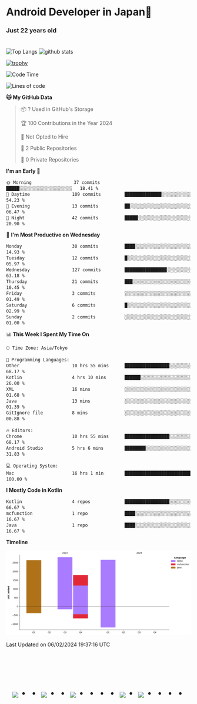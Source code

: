 # Android Developer in Japan👋 
### Just 22 years old 
#

<p align="left"> 
  <img alt="Top Langs" height="150px" src="https://github-readme-stats.vercel.app/api/top-langs/?username=batapii&layout=compact&count_private=true&show_icons=true&theme=tokyonight" />
  <img alt="github stats" height="150px" src="https://github-readme-stats.vercel.app/api?username=batapii&count_private=true&show_icons=true&show_icons=true&theme=tokyonight" />
</p>

[![trophy](https://github-profile-trophy.vercel.app/?username=batapii&theme=discord)](https://github.com/ryo-ma/github-profile-trophy)



<!--START_SECTION:waka-->
![Code Time](http://img.shields.io/badge/Code%20Time-28%20hrs%2012%20mins-blue)

![Lines of code](https://img.shields.io/badge/From%20Hello%20World%20I%27ve%20Written-9.9%20thousand%20lines%20of%20code-blue)

**🐱 My GitHub Data** 

> 📦 ? Used in GitHub's Storage 
 > 
> 🏆 100 Contributions in the Year 2024
 > 
> 🚫 Not Opted to Hire
 > 
> 📜 2 Public Repositories 
 > 
> 🔑 0 Private Repositories 
 > 
**I'm an Early 🐤** 

```text
🌞 Morning                37 commits          █████░░░░░░░░░░░░░░░░░░░░   18.41 % 
🌆 Daytime                109 commits         ██████████████░░░░░░░░░░░   54.23 % 
🌃 Evening                13 commits          ██░░░░░░░░░░░░░░░░░░░░░░░   06.47 % 
🌙 Night                  42 commits          █████░░░░░░░░░░░░░░░░░░░░   20.90 % 
```
📅 **I'm Most Productive on Wednesday** 

```text
Monday                   30 commits          ████░░░░░░░░░░░░░░░░░░░░░   14.93 % 
Tuesday                  12 commits          █░░░░░░░░░░░░░░░░░░░░░░░░   05.97 % 
Wednesday                127 commits         ████████████████░░░░░░░░░   63.18 % 
Thursday                 21 commits          ███░░░░░░░░░░░░░░░░░░░░░░   10.45 % 
Friday                   3 commits           ░░░░░░░░░░░░░░░░░░░░░░░░░   01.49 % 
Saturday                 6 commits           █░░░░░░░░░░░░░░░░░░░░░░░░   02.99 % 
Sunday                   2 commits           ░░░░░░░░░░░░░░░░░░░░░░░░░   01.00 % 
```


📊 **This Week I Spent My Time On** 

```text
🕑︎ Time Zone: Asia/Tokyo

💬 Programming Languages: 
Other                    10 hrs 55 mins      █████████████████░░░░░░░░   68.17 % 
Kotlin                   4 hrs 10 mins       ██████░░░░░░░░░░░░░░░░░░░   26.00 % 
XML                      16 mins             ░░░░░░░░░░░░░░░░░░░░░░░░░   01.68 % 
Java                     13 mins             ░░░░░░░░░░░░░░░░░░░░░░░░░   01.39 % 
GitIgnore file           8 mins              ░░░░░░░░░░░░░░░░░░░░░░░░░   00.88 % 

🔥 Editors: 
Chrome                   10 hrs 55 mins      █████████████████░░░░░░░░   68.17 % 
Android Studio           5 hrs 6 mins        ████████░░░░░░░░░░░░░░░░░   31.83 % 

💻 Operating System: 
Mac                      16 hrs 1 min        █████████████████████████   100.00 % 
```

**I Mostly Code in Kotlin** 

```text
Kotlin                   4 repos             █████████████████░░░░░░░░   66.67 % 
mcfunction               1 repo              ████░░░░░░░░░░░░░░░░░░░░░   16.67 % 
Java                     1 repo              ████░░░░░░░░░░░░░░░░░░░░░   16.67 % 
```



**Timeline**

![Lines of Code chart](https://raw.githubusercontent.com/batapii/batapii/main/assets/bar_graph.png)


 Last Updated on 06/02/2024 19:37:16 UTC
<!--END_SECTION:waka-->




<!-- --------------------------------- :) ---------------------------------- -->

<br><br><br>

<div align="center">
    <h1>
        <img src="https://user-images.githubusercontent.com/44926913/175852850-3fb6c715-1856-41ff-8c1f-94ce3b03b458.gif">・・
        <img src="https://user-images.githubusercontent.com/44926913/175853109-f8850656-6704-4a8a-bee6-9aca154d929b.gif">・・
        <img src="https://user-images.githubusercontent.com/44926913/175853154-5449d974-975e-44a6-ab84-a86031265e40.gif">・・・・
        <img src="https://user-images.githubusercontent.com/44926913/175853109-f8850656-6704-4a8a-bee6-9aca154d929b.gif">・
        <img src="https://user-images.githubusercontent.com/44926913/175853154-5449d974-975e-44a6-ab84-a86031265e40.gif">・・・・
    </h1>
  </div>
<br><br><br>





<!--
**batapii/batapii** is a ✨ _special_ ✨ repository because its `README.md` (this file) appears on your GitHub profile.

Here are some ideas to get you started:

- 🔭 I’m currently working on ...
- 🌱 I’m currently learning ...
- 👯 I’m looking to collaborate on ...
- 🤔 I’m looking for help with ...
- 💬 Ask me about ...
- 📫 How to reach me: ...
- 😄 Pronouns: ...
- ⚡ Fun fact: ...
-->
